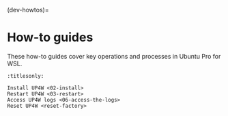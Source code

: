(dev-howtos)=

# How-to guides

These how-to guides cover key operations and processes in Ubuntu Pro for WSL.

```{toctree}
:titlesonly:

Install UP4W <02-install>
Restart UP4W <03-restart>
Access UP4W logs <06-access-the-logs>
Reset UP4W <reset-factory>
```
